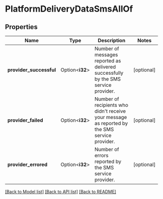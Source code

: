 # PlatformDeliveryDataSmsAllOf

## Properties

Name | Type | Description | Notes
------------ | ------------- | ------------- | -------------
**provider_successful** | Option<**i32**> | Number of messages reported as delivered successfully by the SMS service provider. | [optional]
**provider_failed** | Option<**i32**> | Number of recipients who didn't receive your message as reported by the SMS service provider. | [optional]
**provider_errored** | Option<**i32**> | Number of errors reported by the SMS service provider. | [optional]

[[Back to Model list]](../README.md#documentation-for-models) [[Back to API list]](../README.md#documentation-for-api-endpoints) [[Back to README]](../README.md)


